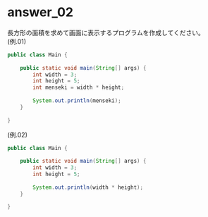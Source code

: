 
# answer_02

長方形の面積を求めて画面に表示するプログラムを作成してください。  
(例.01)
```java
public class Main {
 
    public static void main(String[] args) {
        int width = 3;
        int height = 5;
        int menseki = width * height;
        
        System.out.println(menseki);
    }
    
}
```

(例.02)
```java
public class Main {
 
    public static void main(String[] args) {
        int width = 3;
        int height = 5;
        
        System.out.println(width * height);
    }
    
}
```
